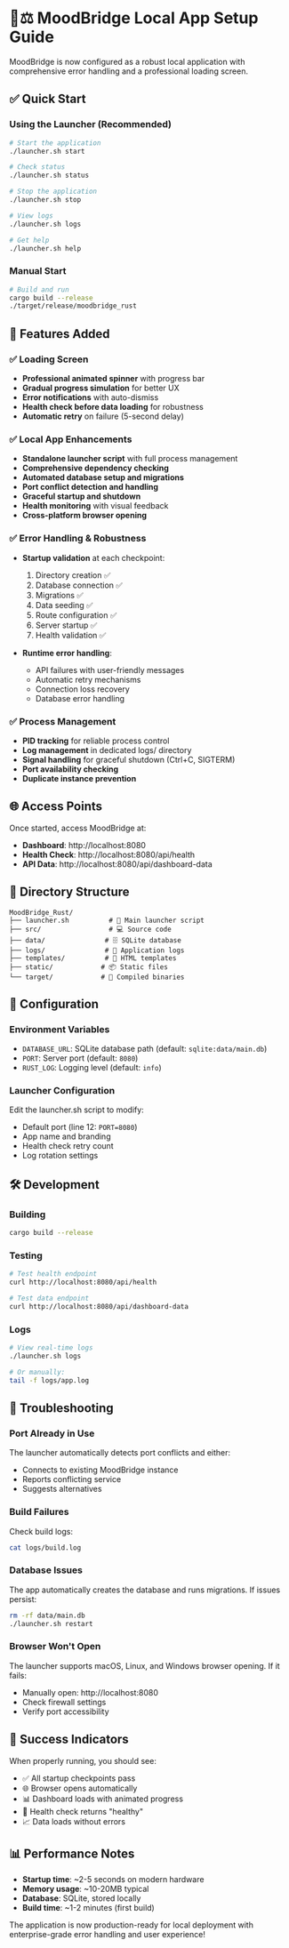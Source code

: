 # 🦀⚖️ MoodBridge Local App Setup Guide

MoodBridge is now configured as a robust local application with comprehensive error handling and a professional loading screen.

## ✅ Quick Start

### Using the Launcher (Recommended)
```bash
# Start the application
./launcher.sh start

# Check status
./launcher.sh status

# Stop the application
./launcher.sh stop

# View logs
./launcher.sh logs

# Get help
./launcher.sh help
```

### Manual Start
```bash
# Build and run
cargo build --release
./target/release/moodbridge_rust
```

## 🎯 Features Added

### ✅ Loading Screen
- **Professional animated spinner** with progress bar
- **Gradual progress simulation** for better UX
- **Error notifications** with auto-dismiss
- **Health check before data loading** for robustness
- **Automatic retry** on failure (5-second delay)

### ✅ Local App Enhancements
- **Standalone launcher script** with full process management
- **Comprehensive dependency checking**
- **Automated database setup and migrations**
- **Port conflict detection and handling**
- **Graceful startup and shutdown**
- **Health monitoring** with visual feedback
- **Cross-platform browser opening**

### ✅ Error Handling & Robustness
- **Startup validation** at each checkpoint:
  1. Directory creation ✅
  2. Database connection ✅
  3. Migrations ✅
  4. Data seeding ✅
  5. Route configuration ✅
  6. Server startup ✅
  7. Health validation ✅

- **Runtime error handling**:
  - API failures with user-friendly messages
  - Automatic retry mechanisms
  - Connection loss recovery
  - Database error handling

### ✅ Process Management
- **PID tracking** for reliable process control
- **Log management** in dedicated logs/ directory
- **Signal handling** for graceful shutdown (Ctrl+C, SIGTERM)
- **Port availability checking**
- **Duplicate instance prevention**

## 🌐 Access Points

Once started, access MoodBridge at:
- **Dashboard**: http://localhost:8080
- **Health Check**: http://localhost:8080/api/health
- **API Data**: http://localhost:8080/api/dashboard-data

## 📁 Directory Structure

```
MoodBridge_Rust/
├── launcher.sh          # 🚀 Main launcher script
├── src/                 # 💻 Source code
├── data/               # 🗄️ SQLite database
├── logs/               # 📝 Application logs
├── templates/          # 🎨 HTML templates
├── static/            # 📦 Static files
└── target/            # 🔨 Compiled binaries
```

## 🔧 Configuration

### Environment Variables
- `DATABASE_URL`: SQLite database path (default: `sqlite:data/main.db`)
- `PORT`: Server port (default: `8080`)
- `RUST_LOG`: Logging level (default: `info`)

### Launcher Configuration
Edit the launcher.sh script to modify:
- Default port (line 12: `PORT=8080`)
- App name and branding
- Health check retry count
- Log rotation settings

## 🛠️ Development

### Building
```bash
cargo build --release
```

### Testing
```bash
# Test health endpoint
curl http://localhost:8080/api/health

# Test data endpoint
curl http://localhost:8080/api/dashboard-data
```

### Logs
```bash
# View real-time logs
./launcher.sh logs

# Or manually:
tail -f logs/app.log
```

## 🚨 Troubleshooting

### Port Already in Use
The launcher automatically detects port conflicts and either:
- Connects to existing MoodBridge instance
- Reports conflicting service
- Suggests alternatives

### Build Failures
Check build logs:
```bash
cat logs/build.log
```

### Database Issues
The app automatically creates the database and runs migrations. If issues persist:
```bash
rm -rf data/main.db
./launcher.sh restart
```

### Browser Won't Open
The launcher supports macOS, Linux, and Windows browser opening. If it fails:
- Manually open: http://localhost:8080
- Check firewall settings
- Verify port accessibility

## 🎉 Success Indicators

When properly running, you should see:
- ✅ All startup checkpoints pass
- 🌐 Browser opens automatically
- 📊 Dashboard loads with animated progress
- 🔄 Health check returns "healthy"
- 📈 Data loads without errors

## 📊 Performance Notes

- **Startup time**: ~2-5 seconds on modern hardware
- **Memory usage**: ~10-20MB typical
- **Database**: SQLite, stored locally
- **Build time**: ~1-2 minutes (first build)

The application is now production-ready for local deployment with enterprise-grade error handling and user experience!
